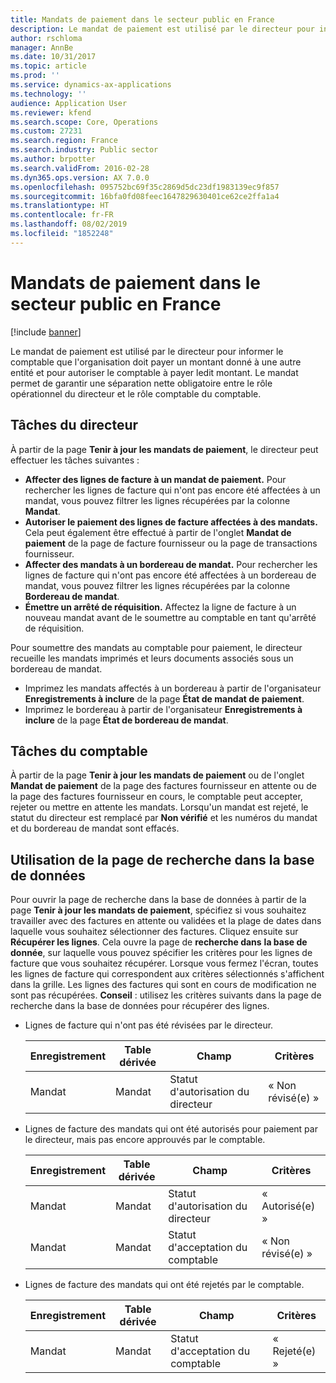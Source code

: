 ```yaml
---
title: Mandats de paiement dans le secteur public en France
description: Le mandat de paiement est utilisé par le directeur pour informer le comptable que l'organisation doit payer un montant donné à une autre entité et pour autoriser le comptable à payer ledit montant. Le mandat permet de garantir une séparation nette obligatoire entre le rôle opérationnel du directeur et le rôle comptable du comptable.
author: rschloma
manager: AnnBe
ms.date: 10/31/2017
ms.topic: article
ms.prod: ''
ms.service: dynamics-ax-applications
ms.technology: ''
audience: Application User
ms.reviewer: kfend
ms.search.scope: Core, Operations
ms.custom: 27231
ms.search.region: France
ms.search.industry: Public sector
ms.author: brpotter
ms.search.validFrom: 2016-02-28
ms.dyn365.ops.version: AX 7.0.0
ms.openlocfilehash: 095752bc69f35c2869d5dc23df1983139ec9f857
ms.sourcegitcommit: 16bfa0fd08feec1647829630401ce62ce2ffa1a4
ms.translationtype: HT
ms.contentlocale: fr-FR
ms.lasthandoff: 08/02/2019
ms.locfileid: "1852248"
---
```

# <a name="mandats-de-paiement-in-the-public-sector-in-france"></a>Mandats de paiement dans le secteur public en France

[!include [banner](../includes/banner.md)]

Le mandat de paiement est utilisé par le directeur pour informer le comptable que l'organisation doit payer un montant donné à une autre entité et pour autoriser le comptable à payer ledit montant. Le mandat permet de garantir une séparation nette obligatoire entre le rôle opérationnel du directeur et le rôle comptable du comptable.

<a name="directors-tasks"></a>Tâches du directeur
----------------

À partir de la page **Tenir à jour les mandats de paiement**, le directeur peut effectuer les tâches suivantes :

-   **Affecter des lignes de facture à un mandat de paiement.** Pour rechercher les lignes de facture qui n'ont pas encore été affectées à un mandat, vous pouvez filtrer les lignes récupérées par la colonne **Mandat**.
-   **Autoriser le paiement des lignes de facture affectées à des mandats.** Cela peut également être effectué à partir de l'onglet **Mandat de paiement** de la page de facture fournisseur ou la page de transactions fournisseur.
-   **Affecter des mandats à un bordereau de mandat.** Pour rechercher les lignes de facture qui n'ont pas encore été affectées à un bordereau de mandat, vous pouvez filtrer les lignes récupérées par la colonne **Bordereau de mandat**.
-   **Émettre un arrêté de réquisition.** Affectez la ligne de facture à un nouveau mandat avant de le soumettre au comptable en tant qu'arrêté de réquisition.

Pour soumettre des mandats au comptable pour paiement, le directeur recueille les mandats imprimés et leurs documents associés sous un bordereau de mandat.

-   Imprimez les mandats affectés à un bordereau à partir de l'organisateur **Enregistrements à inclure** de la page **État de mandat de paiement**.
-   Imprimez le bordereau à partir de l'organisateur **Enregistrements à inclure** de la page **État de bordereau de mandat**.

## <a name="accountants-tasks"></a>Tâches du comptable
À partir de la page **Tenir à jour les mandats de paiement** ou de l'onglet **Mandat de paiement** de la page des factures fournisseur en attente ou de la page des factures fournisseur en cours, le comptable peut accepter, rejeter ou mettre en attente les mandats. Lorsqu'un mandat est rejeté, le statut du directeur est remplacé par **Non vérifié** et les numéros du mandat et du bordereau de mandat sont effacés.

## <a name="using-the-database-inquiry-page"></a>Utilisation de la page de recherche dans la base de données
Pour ouvrir la page de recherche dans la base de données à partir de la page **Tenir à jour les mandats de paiement**, spécifiez si vous souhaitez travailler avec des factures en attente ou validées et la plage de dates dans laquelle vous souhaitez sélectionner des factures. Cliquez ensuite sur **Récupérer les lignes**. Cela ouvre la page de **recherche dans** **la base de donnée**, sur laquelle vous pouvez spécifier les critères pour les lignes de facture que vous souhaitez récupérer. Lorsque vous fermez l'écran, toutes les lignes de facture qui correspondent aux critères sélectionnés s'affichent dans la grille. Les lignes des factures qui sont en cours de modification ne sont pas récupérées. **Conseil** : utilisez les critères suivants dans la page de recherche dans la base de données pour récupérer des lignes.

- Lignes de facture qui n'ont pas été révisées par le directeur.

  | Enregistrement  | Table dérivée |             Champ             |    Critères    |
  |--------|---------------|-------------------------------|----------------|
  | Mandat |    Mandat     | Statut d'autorisation du directeur | « Non révisé(e) » |


- Lignes de facture des mandats qui ont été autorisés pour paiement par le directeur, mais pas encore approuvés par le comptable.

  | Enregistrement  | Table dérivée |             Champ             |    Critères    |
  |--------|---------------|-------------------------------|----------------|
  | Mandat |    Mandat     | Statut d'autorisation du directeur |  « Autorisé(e) »  |
  | Mandat |    Mandat     | Statut d'acceptation du comptable  | « Non révisé(e) » |


- Lignes de facture des mandats qui ont été rejetés par le comptable.

  | Enregistrement  | Table dérivée | Champ                        | Critères   |
  |--------|---------------|------------------------------|------------|
  | Mandat | Mandat        | Statut d'acceptation du comptable | « Rejeté(e) » |





